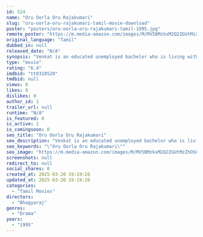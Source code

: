 ```yaml
---
id: 524
name: "Oru Oorla Oru Rajakumari"
slug: "oru-oorla-oru-rajakumari-tamil-movie-download"
poster: "posters/oru-oorla-oru-rajakumari-tamil-1995.jpg"
remote_poster: "https://m.media-amazon.com/images/M/MV5BMzkxM2Q2ZGUtMzZhOS00N2NmLTgzYzAtNGFjZDU2NWU2YWMyXkEyXkFqcGdeQXVyMTEzNzg0Mjkx._V1_SX300.jpg"
original_language: "Tamil"
dubbed_in: null
released_date: "N/A"
synopsis: "Venkat is an educated unemployed bachelor who is living with his brothers' family. Seeing his sacrifices made to his brother's life Lakshmi Prabha tests his loyalty by giving a job in her palace and how circumstances turn out to b..."
type: "movie"
rating: "6.4"
imdbid: "tt0318520"
tmdbid: null
views: 0
likes: 0
dislikes: 0
author_id: 1
trailer_url: null
runtime: "N/A"
is_featured: 0
is_active: 1
is_comingsoon: 0
seo_title: "Oru Oorla Oru Rajakumari"
seo_description: "Venkat is an educated unemployed bachelor who is living with his brothers' family. Seeing his sacrifices made to his brother's life Lakshmi Prabha tests his loyalty by giving a job in her palace and how circumstances turn out to b..."
seo_keywords: "\"Oru Oorla Oru Rajakumari\""
seo_image: "https://m.media-amazon.com/images/M/MV5BMzkxM2Q2ZGUtMzZhOS00N2NmLTgzYzAtNGFjZDU2NWU2YWMyXkEyXkFqcGdeQXVyMTEzNzg0Mjkx._V1_SX300.jpg"
screenshots: null
redirect_to: null
social_shares: 0
created_at: 2025-03-20 19:19:26
updated_at: 2025-03-20 19:19:26
categories:
  - "Tamil Movies"
directors:
  - "Bhagyaraj"
genres:
  - "Drama"
years:
  - "1995"
---
```

